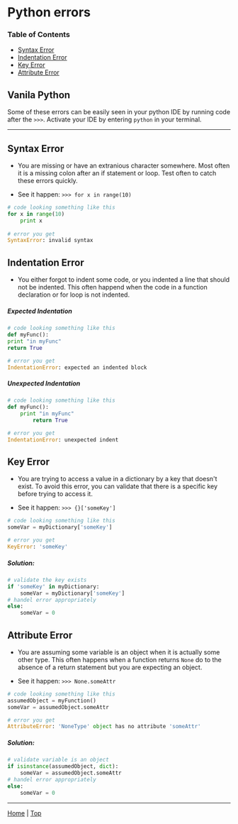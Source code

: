 # Python errors



### Table of Contents
* [Syntax Error](#syntax-error)
* [Indentation Error](#indentation-error)
* [Key Error](#key-error)
* [Attribute Error](#attribute-error) 


## Vanila Python

Some of these errors can be easily seen in your python IDE by running code after the ```>>>```. Activate your IDE by entering ```python``` in your terminal.

-----------------------

## Syntax Error

* You are missing or have an extranious character somewhere. Most often it is a missing colon after an if statement or loop. Test often to catch these errors quickly.

* See it happen: ```>>> for x in range(10)```

```python
# code looking something like this
for x in range(10)
	print x 
	
# error you get
SyntaxError: invalid syntax
```

## Indentation Error

* You either forgot to indent some code, or you indented a line that should not be indented. This often happend when the code in a function declaration or for loop is not indented. 

##### Expected Indentation

```python
# code looking something like this
def myFunc():
print "in myFunc"
return True

# error you get
IndentationError: expected an indented block
```

##### Unexpected Indentation

```python
# code looking something like this
def myFunc():
	print "in myFunc"
		return True

# error you get
IndentationError: unexpected indent
```


## Key Error

* You are trying to access a value in a dictionary by a key that doesn't exist. To avoid this error, you can validate that there is a specific key before trying to access it.

* See it happen: ``` >>> {}['someKey'] ```

```python
# code looking something like this
someVar = myDictionary['someKey']

# error you get
KeyError: 'someKey'
```

##### Solution:

```python
# validate the key exists
if 'someKey' in myDictionary:
	someVar = myDictionary['someKey']
# handel error appropriately
else:
	someVar = 0
```

## Attribute Error

* You are assuming some variable is an object when it is actually some other type. This often happens when a function returns ```None``` do to the absence of a return statement but you are expecting an object.

* See it happen: ``` >>> None.someAttr ```

```python
# code looking something like this
assumedObject = myFunction()
someVar = assumedObject.someAttr

# error you get
AttributeError: 'NoneType' object has no attribute 'someAttr'
```

##### Solution:

```python
# validate variable is an object
if isinstance(assumedObject, dict):
	someVar = assumedObject.someAttr
# handel error appropriately
else:
	someVar = 0
```


---
[Home](README.md) | [Top](#python-errors)

